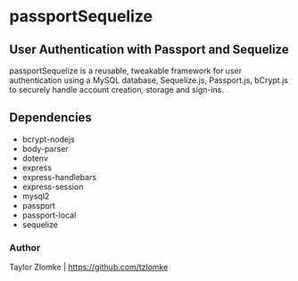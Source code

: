 # passportSequelize

## User Authentication with Passport and Sequelize
passportSequelize is a reusable, tweakable framework for user authentication using a MySQL database, Sequelize.js, Passport.js, bCrypt.js to securely handle 
account creation, storage and sign-ins.

## Dependencies
* bcrypt-nodejs
* body-parser
* dotenv
* express
* express-handlebars
* express-session
* mysql2
* passport
* passport-local
* sequelize

### Author
Taylor Zlomke | https://github.com/tzlomke